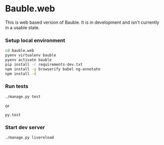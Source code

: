# Bauble.web

This is web based version of Bauble.  It is in development and isn't currently
in a usable state.

### Setup local environment

```sh
cd bauble.web
pyenv virtualenv bauble
pyenv activate bauble
pip install -r requirements-dev.txt
npm install -g browserify babel ng-annotate
npm install -d
```

### Run tests

`./manage.py test`

or

`py.test`

### Start dev server

`./manage.py livereload`
